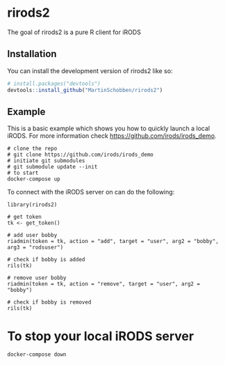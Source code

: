 
<!-- README.md is generated from README.Rmd. Please edit that file -->

# rirods2

<!-- badges: start -->
<!-- badges: end -->

The goal of rirods2 is a pure R client for iRODS

## Installation

You can install the development version of rirods2 like so:

``` r
# install.packages("devtools")
devtools::install_github("MartinSchobben/rirods2")
```

## Example

This is a basic example which shows you how to quickly launch a local
iRODS. For more information check <https://github.com/irods/irods_demo>.

    # clone the repo
    # git clone https://github.com/irods/irods_demo
    # initiate git submodules
    # git submodule update --init
    # to start
    docker-compose up

To connect with the iRODS server on can do the following:

    library(rirods2)

    # get token
    tk <- get_token()

    # add user bobby
    riadmin(token = tk, action = "add", target = "user", arg2 = "bobby", arg3 = "rodsuser")

    # check if bobby is added
    rils(tk)

    # remove user bobby
    riadmin(token = tk, action = "remove", target = "user", arg2 = "bobby")

    # check if bobby is removed
    rils(tk)

# To stop your local iRODS server

    docker-compose down
